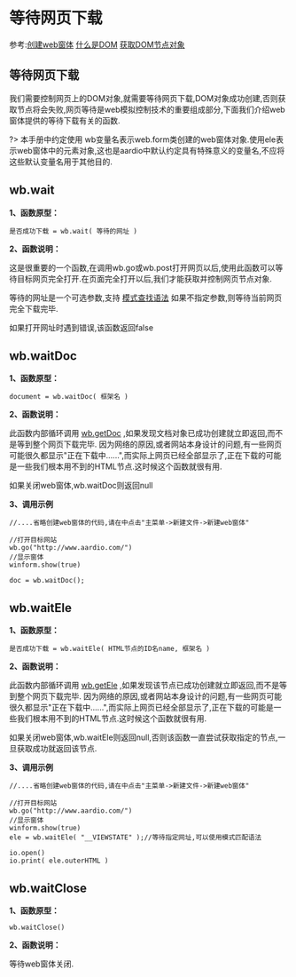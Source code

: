 # 等待网页下载

 参考:[创建web窗体](web/webform) [什么是DOM](web/html#dom) [获取DOM节点对象](web/getele)

## 等待网页下载

我们需要控制网页上的DOM对象,就需要等待网页下载,DOM对象成功创建,否则获取节点将会失败,网页等待是web模拟控制技术的重要组成部分,下面我们介绍web窗体提供的等待下载有关的函数.

?> 本手册中约定使用 wb变量名表示web.form类创建的web窗体对象.使用ele表示web窗体中的元素对象,这也是aardio中默认约定具有特殊意义的变量名,不应将这些默认变量名用于其他目的.

## wb.wait

**1、函数原型：**

``` aau
是否成功下载 = wb.wait( 等待的网址 )
```


**2、函数说明：**

这是很重要的一个函数,在调用wb.go或wb.post打开网页以后,使用此函数可以等待目标网页完全打开.在页面完全打开以后,我们才能获取并控制网页节点对象.

等待的网址是一个可选参数,支持 [模式查找语法](libraries/kernel/string/pattern%20syntax)
如果不指定参数,则等待当前网页完全下载完毕.

如果打开网址时遇到错误,该函数返回false

## wb.waitDoc

**1、函数原型：**

``` aau
document = wb.waitDoc( 框架名 )
```


**2、函数说明：**

此函数内部循环调用 [wb.getDoc](web/getele#getDoc) ,如果发现文档对象已成功创建就立即返回,而不是等到整个网页下载完毕.
因为网络的原因,或者网站本身设计的问题,有一些网页可能很久都显示"正在下载中......",而实际上网页已经全部显示了,正在下载的可能是一些我们根本用不到的HTML节点.这时候这个函数就很有用.

如果关闭web窗体,wb.waitDoc则返回null

**3、调用示例**

``` aau
//....省略创建web窗体的代码,请在中点击"主菜单->新建文件->新建web窗体"

//打开目标网站
wb.go("http://www.aardio.com/")
//显示窗体
winform.show(true)

doc = wb.waitDoc();
```



## wb.waitEle

**1、函数原型：**

``` aau
是否成功下载 = wb.waitEle( HTML节点的ID名name, 框架名 )
```


**2、函数说明：**

此函数内部循环调用 [wb.getEle](web/getele#getEle) ,如果发现该节点已成功创建就立即返回,而不是等到整个网页下载完毕.
因为网络的原因,或者网站本身设计的问题,有一些网页可能很久都显示"正在下载中......",而实际上网页已经全部显示了,正在下载的可能是一些我们根本用不到的HTML节点.这时候这个函数就很有用.

如果关闭web窗体,wb.waitEle则返回null,否则该函数一直尝试获取指定的节点,一旦获取成功就返回该节点.

**3、调用示例**

``` aau
//....省略创建web窗体的代码,请在中点击"主菜单->新建文件->新建web窗体"

//打开目标网站
wb.go("http://www.aardio.com/")
//显示窗体
winform.show(true)
ele = wb.waitEle( "__VIEWSTATE" );//等待指定网址,可以使用模式匹配语法

io.open()
io.print( ele.outerHTML )
```

## wb.waitClose

**1、函数原型：**

``` aau
wb.waitClose()
```


**2、函数说明：**

等待web窗体关闭.
